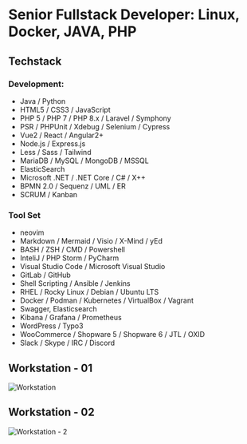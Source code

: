 # Senior Fullstack Developer: Linux, Docker, JAVA, PHP

## Techstack

### Development:
- Java / Python
- HTML5 / CSS3 / JavaScript 
- PHP 5 / PHP 7 / PHP 8.x / Laravel / Symphony
- PSR / PHPUnit / Xdebug / Selenium / Cypress 
- Vue2 / React / Angular2+
- Node.js / Express.js
- Less / Sass / Tailwind
- MariaDB / MySQL / MongoDB / MSSQL
- ElasticSearch
- Microsoft .NET / .NET Core / C# / X++
- BPMN 2.0 / Sequenz / UML / ER 
- SCRUM / Kanban

### Tool Set
- neovim
- Markdown / Mermaid / Visio / X-Mind / yEd
- BASH / ZSH / CMD / Powershell
- InteliJ / PHP Storm / PyCharm
- Visual Studio Code / Microsoft Visual Studio
- GitLab / GitHub
- Shell Scripting / Ansible / Jenkins
- RHEL / Rocky Linux / Debian / Ubuntu LTS
- Docker / Podman / Kubernetes / VirtualBox / Vagrant
- Swagger, Elasticsearch
- Kibana / Grafana / Prometheus
- WordPress / Typo3
- WooCommerce / Shopware 5 / Shopware 6 / JTL / OXID
- Slack / Skype / IRC / Discord

## Workstation - 01
![Workstation](https://user-images.githubusercontent.com/1764695/200632922-548680ad-464b-4449-9c10-1e4f2e1f6bfc.jpg)

## Workstation - 02
![Workstation - 2](https://user-images.githubusercontent.com/1764695/200636128-93fa8422-abb2-41ef-b51b-78488dbdd597.jpg)
